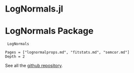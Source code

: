 # LogNormals.jl

# LogNormals Package

```@docs
 LogNormals
```

```@contents
Pages = ["lognormalprops.md", "fitstats.md", "semcor.md"]
Depth = 2
```

See all the [github repository](https://github.com/bgctw/LogNormals.jl).

